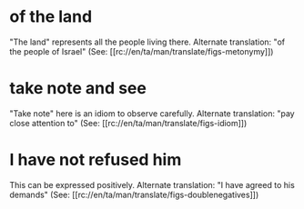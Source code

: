 # of the land

"The land" represents all the people living there. Alternate translation: "of the people of Israel" (See: [[rc://en/ta/man/translate/figs-metonymy]])

# take note and see

"Take note" here is an idiom to observe carefully. Alternate translation: "pay close attention to" (See: [[rc://en/ta/man/translate/figs-idiom]])

# I have not refused him

This can be expressed positively. Alternate translation: "I have agreed to his demands" (See: [[rc://en/ta/man/translate/figs-doublenegatives]])

